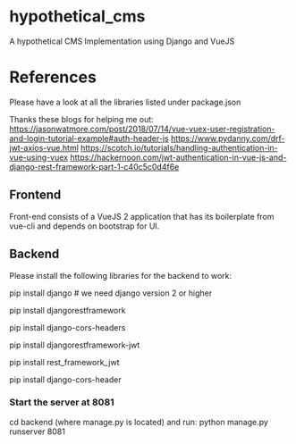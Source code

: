 # hypothetical_cms
A hypothetical CMS Implementation using Django and VueJS

# References
Please have a look at all the libraries listed under package.json

Thanks these blogs for helping me out:
https://jasonwatmore.com/post/2018/07/14/vue-vuex-user-registration-and-login-tutorial-example#auth-header-js
https://www.pydanny.com/drf-jwt-axios-vue.html
https://scotch.io/tutorials/handling-authentication-in-vue-using-vuex
https://hackernoon.com/jwt-authentication-in-vue-js-and-django-rest-framework-part-1-c40c5c0d4f6e

## Frontend
Front-end consists of a VueJS 2 application that has its boilerplate from vue-cli
and depends on bootstrap for UI.

## Backend
Please install the following libraries for the backend to work:

pip install django # we need django version 2 or higher

pip install djangorestframework

pip install django-cors-headers

pip install djangorestframework-jwt

pip install rest_framework_jwt

pip install django-cors-header

### Start the server at 8081
cd backend (where manage.py is located)
and run:
python manage.py runserver 8081